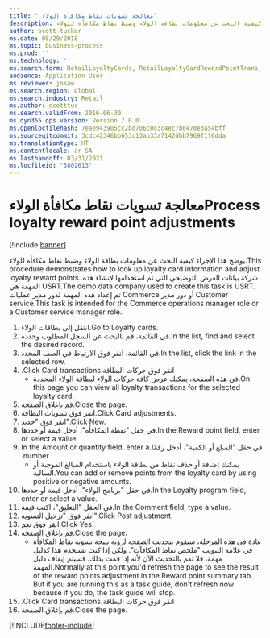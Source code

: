 ```yaml
---
title: " معالجة تسويات نقاط مكافأة الولاء"
description: يوضح هذا الإجراء كيفية البحث عن معلومات بطاقة الولاء وضبط نقاط مكافأة للولاء.
author: scott-tucker
ms.date: 08/29/2018
ms.topic: business-process
ms.prod: ''
ms.technology: ''
ms.search.form: RetailLoyaltyCards, RetailLoyaltyCardRewardPointTrans, RetailLoyaltyCardRewardPointAdjustment, RetailAffiliationLookup
audience: Application User
ms.reviewer: josaw
ms.search.region: Global
ms.search.industry: Retail
ms.author: scotttuc
ms.search.validFrom: 2016-06-30
ms.dyn365.ops.version: Version 7.0.0
ms.openlocfilehash: 7eae943985cc2bd706c0c3c4ec7b0470e3a54bff
ms.sourcegitcommit: 3cdc42346bb653c13ab33a7142dbb7969f1f6dda
ms.translationtype: HT
ms.contentlocale: ar-SA
ms.lasthandoff: 03/31/2021
ms.locfileid: "5802613"
---
```

# <a name="process-loyalty-reward-point-adjustments"></a><span data-ttu-id="6a99a-103"> معالجة تسويات نقاط مكافأة الولاء</span><span class="sxs-lookup"><span data-stu-id="6a99a-103">Process loyalty reward point adjustments</span></span>

[!include [banner](../includes/banner.md)]

<span data-ttu-id="6a99a-104">يوضح هذا الإجراء كيفية البحث عن معلومات بطاقة الولاء وضبط نقاط مكافأة للولاء.</span><span class="sxs-lookup"><span data-stu-id="6a99a-104">This procedure demonstrates how to look up loyalty card information and adjust loyalty reward points.</span></span> <span data-ttu-id="6a99a-105">شركة بيانات العرض التوضيحي التي تم استخدامها لإنشاء هذه المهمة هي USRT.‬</span><span class="sxs-lookup"><span data-stu-id="6a99a-105">The demo data company used to create this task is USRT.</span></span> <span data-ttu-id="6a99a-106">تم إعداد هذه المهمة لدور مدير عمليات Commerce أو دور مدير Customer service.</span><span class="sxs-lookup"><span data-stu-id="6a99a-106">This task is intended for the Commerce operations manager role or a Customer service manager role.</span></span>

1. <span data-ttu-id="6a99a-107">انتقل إلى بطاقات الولاء.</span><span class="sxs-lookup"><span data-stu-id="6a99a-107">Go to Loyalty cards.</span></span>
2. <span data-ttu-id="6a99a-108">في القائمة، قم بالبحث عن السجل المطلوب وحدده.</span><span class="sxs-lookup"><span data-stu-id="6a99a-108">In the list, find and select the desired record.</span></span>
3. <span data-ttu-id="6a99a-109">في القائمة، انقر فوق الارتباط في الصف المحدد.</span><span class="sxs-lookup"><span data-stu-id="6a99a-109">In the list, click the link in the selected row.</span></span>
4. <span data-ttu-id="6a99a-110">انقر فوق ‏‫حركات البطاقة.</span><span class="sxs-lookup"><span data-stu-id="6a99a-110">Click Card transactions.</span></span>
    * <span data-ttu-id="6a99a-111">في هذه الصفحة، يمكنك عرض كافة حركات الولاء لبطاقة الولاء المحددة.</span><span class="sxs-lookup"><span data-stu-id="6a99a-111">On this page you can view all loyalty transactions for the selected loyalty card.</span></span>  
5. <span data-ttu-id="6a99a-112">قم بإغلاق الصفحة.</span><span class="sxs-lookup"><span data-stu-id="6a99a-112">Close the page.</span></span>
6. <span data-ttu-id="6a99a-113">انقر فوق تسويات البطاقة.</span><span class="sxs-lookup"><span data-stu-id="6a99a-113">Click Card adjustments.</span></span>
7. <span data-ttu-id="6a99a-114">انقر فوق "جديد".</span><span class="sxs-lookup"><span data-stu-id="6a99a-114">Click New.</span></span>
8. <span data-ttu-id="6a99a-115">في حقل "‏‫نقطة المكافأة‬"، أدخل قيمة أو حددها.</span><span class="sxs-lookup"><span data-stu-id="6a99a-115">In the Reward point field, enter or select a value.</span></span>
9. <span data-ttu-id="6a99a-116">في حقل "‏‫المبلغ أو الكمية"، أدخل رقمًا.</span><span class="sxs-lookup"><span data-stu-id="6a99a-116">In the Amount or quantity field, enter a number.</span></span>
    * <span data-ttu-id="6a99a-117">يمكنك إضافة أو حذف نقاط من بطاقة الولاء باستخدام المبالغ الموجبة أو السالبة.</span><span class="sxs-lookup"><span data-stu-id="6a99a-117">You can add or remove points from the loyalty card by using positive or negative amounts.</span></span>  
10. <span data-ttu-id="6a99a-118">في حقل "‏‫برنامج الولاء‬"، أدخل قيمة أو حددها.</span><span class="sxs-lookup"><span data-stu-id="6a99a-118">In the Loyalty program field, enter or select a value.</span></span>
11. <span data-ttu-id="6a99a-119">في الحقل "التعليق"، اكتب قيمة.</span><span class="sxs-lookup"><span data-stu-id="6a99a-119">In the Comment field, type a value.</span></span>
12. <span data-ttu-id="6a99a-120">انقر فوق "ترحيل التسوية".</span><span class="sxs-lookup"><span data-stu-id="6a99a-120">Click Post adjustment.</span></span>
13. <span data-ttu-id="6a99a-121">انقر فوق نعم.</span><span class="sxs-lookup"><span data-stu-id="6a99a-121">Click Yes.</span></span>
14. <span data-ttu-id="6a99a-122">قم بإغلاق الصفحة.</span><span class="sxs-lookup"><span data-stu-id="6a99a-122">Close the page.</span></span>
    * <span data-ttu-id="6a99a-123">عادة في هذه المرحلة، ستقوم بتحديث الصفحة لرؤية نتيجة تسوية نقاط المكافأة في علامة التبويب "‏‫ملخص نقاط المكافآت‬". ولكن إذا كنت تستخدم هذا كدليل مهمة، فلا تقم بالتحديث الآن لأنه إذا قمت بذلك، فسيتم إيقاف دليل المهمة.</span><span class="sxs-lookup"><span data-stu-id="6a99a-123">Normally at this point you'd refresh the page to see the result of the reward points adjustment in the Reward point summary tab. But if you are running this as a task guide, don't refresh now because if you do, the task guide will stop.</span></span>  
15. <span data-ttu-id="6a99a-124">انقر فوق ‏‫حركات البطاقة.</span><span class="sxs-lookup"><span data-stu-id="6a99a-124">Click Card transactions.</span></span>
16. <span data-ttu-id="6a99a-125">قم بإغلاق الصفحة.</span><span class="sxs-lookup"><span data-stu-id="6a99a-125">Close the page.</span></span>



[!INCLUDE[footer-include](../../includes/footer-banner.md)]